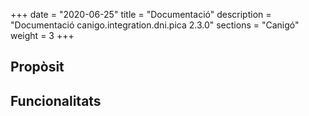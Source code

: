 +++
date        = "2020-06-25"
title       = "Documentació"
description = "Documentació canigo.integration.dni.pica 2.3.0"
sections    = "Canigó"
weight      = 3
+++

## Propòsit



## Funcionalitats
